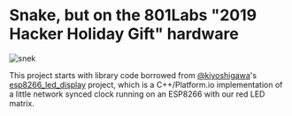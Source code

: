 # Snake, but on the 801Labs "2019 Hacker Holiday Gift" hardware

![snek](https://cdn.discordapp.com/attachments/690232709347409928/841266155423531069/snek.gif)

This project starts with library code borrowed from [@kiyoshigawa](https://github.com/kiyoshigawa)'s [esp8266_led_display](https://github.com/kiyoshigawa/esp8266_led_display) project, which is a C++/Platform.io implementation of a little network synced clock running on an ESP8266 with our red LED matrix.
